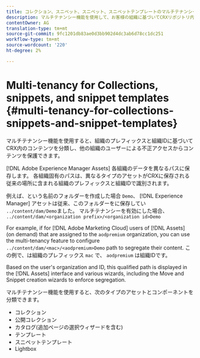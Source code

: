```yaml
---
title: コレクション、スニペット、スニペット、スニペットテンプレートのマルチテナンシー
description: マルチテナンシー機能を使用して、お客様の組織に基づいてCRXリポジトリ内のコンテンツを分類し、不正アクセスを防ぐ方法を説明します。
contentOwner: AG
translation-type: tm+mt
source-git-commit: 9fc1201db83ae0d3bb902d4dc3ab6d78cc1dc251
workflow-type: tm+mt
source-wordcount: '220'
ht-degree: 2%

---
```



# Multi-tenancy for Collections, snippets, and snippet templates {#multi-tenancy-for-collections-snippets-and-snippet-templates}

マルチテナンシー機能を使用すると、組織のプレフィックスと組織IDに基づいてCRX内のコンテンツを分類し、他の組織のユーザーによる不正アクセスからコンテンツを保護できます。

[!DNL Adobe Experience Manager Assets] 各組織のデータを異なるパスに保存します。 各組織固有のパスは、異なるタイプのアセットがCRXに保存される従来の場所に含まれる組織のプレフィックスと組織IDで識別されます。

例えば、という名前のフォルダーを作成した場合 `Demo`、 [!DNL Experience Manager] アセットは従来、このフォルダーをに保存してい `../content/dam/Demo`ました。 マルチテナンシーを有効にした場合、 `../content/dam/<organization prefix>/<organization id>Demo`

For example, if for [!DNL Adobe Marketing Cloud] users of [!DNL Assets] (on demand) that are assigned to the `aodpremium` organization, you can use the multi-tenancy feature to configure `../content/dam/<mac>/<aodpremium>Demo` path to segregate their content. この例で、は組織のプレフィックス `mac` で、 `aodpremium` は組織IDです。

Based on the user&#39;s organization and ID, this qualified path is displayed in the [!DNL Assets] interface and various wizards, including the Move and Snippet creation wizards to enforce segregation.

マルチテナンシー機能を使用すると、次のタイプのアセットとコンポーネントを分類できます。

* コレクション
* 公開コレクション
* カタログ(追加ページの選択ウィザードを含む)
* テンプレート
* スニペットテンプレート
* Lightbox
